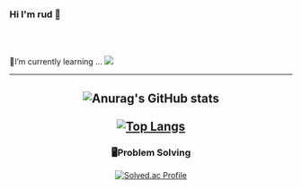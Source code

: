 ### Hi I'm rud 🐬
<br/>
<br/>


🌱I’m currently learning ...  <img src="https://img.shields.io/badge/SpringBoot-6DB33F?style=flat&logo=SpringBoot&logoColor=white"/>


---

<div align="center">

  ![Anurag's GitHub stats](https://github-readme-stats.vercel.app/api?username=imrud&show_icons=true&theme=transparent)
  <br/>
  <br/>
  [![Top Langs](https://github-readme-stats.vercel.app/api/top-langs/?username=imrud&layout=compact)](https://github.com/imrud/github-readme-stats)
  ---
  ### 🖥️Problem Solving
  
  [![Solved.ac Profile](http://mazassumnida.wtf/api/v2/generate_badge?boj=mycolor)](https://solved.ac/mycolor/)
</div>






<!--
**imrud/imrud** is a ✨ _special_ ✨ repository because its `README.md` (this file) appears on your GitHub profile.

Here are some ideas to get you started:

- 🔭 I’m currently working on ...
- 🌱 I’m currently learning ...
- 👯 I’m looking to collaborate on ...
- 🤔 I’m looking for help with ...
- 💬 Ask me about ...
- 📫 How to reach me: ...
- 😄 Pronouns: ...
- ⚡ Fun fact: ...
-->

